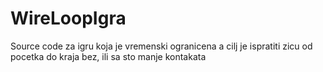 # WireLoopIgra
Source code za igru koja je vremenski ogranicena a cilj je ispratiti zicu od pocetka do kraja bez, ili sa sto manje kontakata
